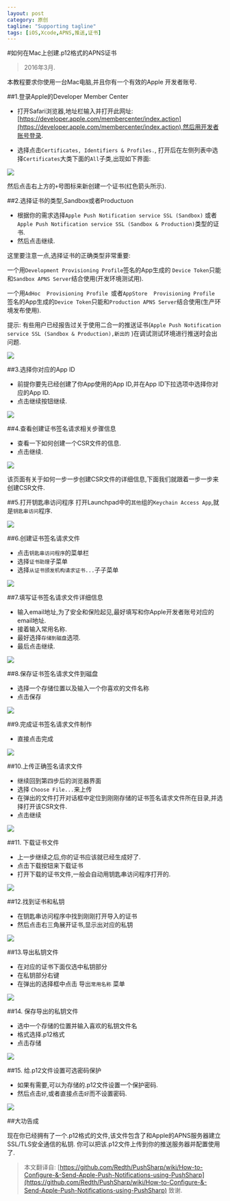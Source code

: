 ```yaml
---
layout: post
category: 原创
tagline: "Supporting tagline"
tags: [iOS,Xcode,APNS,推送,证书]
---
```


#如何在Mac上创建.p12格式的APNS证书
>2016年3月.

本教程要求你使用一台Mac电脑,并且你有一个有效的Apple 开发者账号.

##1.登录Apple的Developer Member Center

- 打开Safari浏览器,地址栏输入并打开此网址:[https://developer.apple.com/membercenter/index.action](https://developer.apple.com/membercenter/index.action),然后用开发者账号登录.

- 选择点击`Certificates, Identifiers & Profiles.`, 打开后在左侧列表中选择`Certificates`大类下面的`All`子类,出现如下界面:

![](/images/apns-guide/apns-01.png)

然后点击右上方的`+`号图标来新创建一个证书(红色箭头所示).


##2.选择证书的类型,Sandbox或者Productuon

- 根据你的需求选择`Apple Push Notification service SSL (Sandbox)` 或者 `Apple Push Notification service SSL (Sandbox & Production)`类型的证书.
- 然后点击继续.

这里要注意一点,选择证书的正确类型非常重要:

一个用`Development Provisioning Profile`签名的App生成的 `Device Token`只能和`Sandbox APNS Server`结合使用(开发环境测试用).

一个用`AdHoc  Provisioning Profile `或者`AppStore  Provisioning Profile `签名的App生成的`Device Token`只能和`Production APNS Server`结合使用(生产环境发布使用).

提示:
有些用户已经报告过关于使用二合一的推送证书(`Apple Push Notification service SSL (Sandbox & Production),新出的` )在调试测试环境进行推送时会出问题.

![](/images/apns-guide/apns-03.png)



##3.选择你对应的App ID
- 前提你要先已经创建了你App使用的App ID,并在App ID下拉选项中选择你对应的App ID.
- 点击继续按钮继续.

![](/images/apns-guide/apns-02.png)

##4.查看创建证书签名请求相关步骤信息
- 查看一下如何创建一个CSR文件的信息.
- 点击继续.

![](/images/apns-guide/apns-04.png)

该页面有关于如何一步一步创建CSR文件的详细信息,下面我们就跟着一步一步来创建CSR文件.


##5.打开钥匙串访问程序
打开Launchpad中的`其他`组的`Keychain Access App`,就是`钥匙串访问`程序.

![](/images/apns-guide/apns-05.png)

##6.创建证书签名请求文件
- 点击`钥匙串访问程序`的菜单栏
- 选择`证书助理`子菜单
- 选择`从证书颁发机构请求证书...`子子菜单

![](/images/apns-guide/apns-06.png)



##7.填写证书签名请求文件详细信息

- 输入email地址,为了安全和保险起见,最好填写和你Apple开发者账号对应的email地址.
- 接着输入常用名称.
- 最好选择`存储到磁盘`选项.
- 最后点击继续.

![](/images/apns-guide/apns-07.png)

##8.保存证书签名请求文件到磁盘
- 选择一个存储位置以及输入一个你喜欢的文件名称
- 点击保存

![](/images/apns-guide/apns-08.png)

##9.完成证书签名请求文件制作

- 直接点击完成

![](/images/apns-guide/apns-09.png)


##10.上传正确签名请求文件
- 继续回到第四步后的浏览器界面
- 选择 `Choose File...`来上传
- 在弹出的文件打开对话框中定位到刚刚存储的证书签名请求文件所在目录,并选择打开该CSR文件.
- 点击继续

![](/images/apns-guide/apns-10.png)

##11. 下载证书文件

- 上一步继续之后,你的证书应该就已经生成好了.
- 点击下载按钮来下载证书
- 打开下载的证书文件,一般会自动用钥匙串访问程序打开的.

![](/images/apns-guide/apns-11.png)

##12.找到证书和私钥

- 在钥匙串访问程序中找到刚刚打开导入的证书
- 然后点击右三角展开证书,显示出对应的私钥

![](/images/apns-guide/apns-12.png)

##13.导出私钥文件

- 在对应的证书下面仅选中私钥部分
- 在私钥部分右键
- 在弹出的选择框中点击 导出`常用名称` 菜单

![](/images/apns-guide/apns-13.png)


##14. 保存导出的私钥文件

- 选中一个存储的位置并输入喜欢的私钥文件名
- 格式选择.p12格式
- 点击存储

![](/images/apns-guide/apns-14.png)


##15. 给.p12文件设置可选密码保护

- 如果有需要,可以为存储的.p12文件设置一个保护密码.
- 然后点击`好`,或者直接点击`好`而不设置密码.


![](/images/apns-guide/apns-15.png)



##大功告成

现在你已经拥有了一个.p12格式的文件,该文件包含了和Apple的APNS服务器建立SSL/TLS安全通信的私钥. 
你可以把该.p12文件上传到你的推送服务器并配置使用了.



>本文翻译自:
>[https://github.com/Redth/PushSharp/wiki/How-to-Configure-&-Send-Apple-Push-Notifications-using-PushSharp](https://github.com/Redth/PushSharp/wiki/How-to-Configure-&-Send-Apple-Push-Notifications-using-PushSharp)
>致谢.





